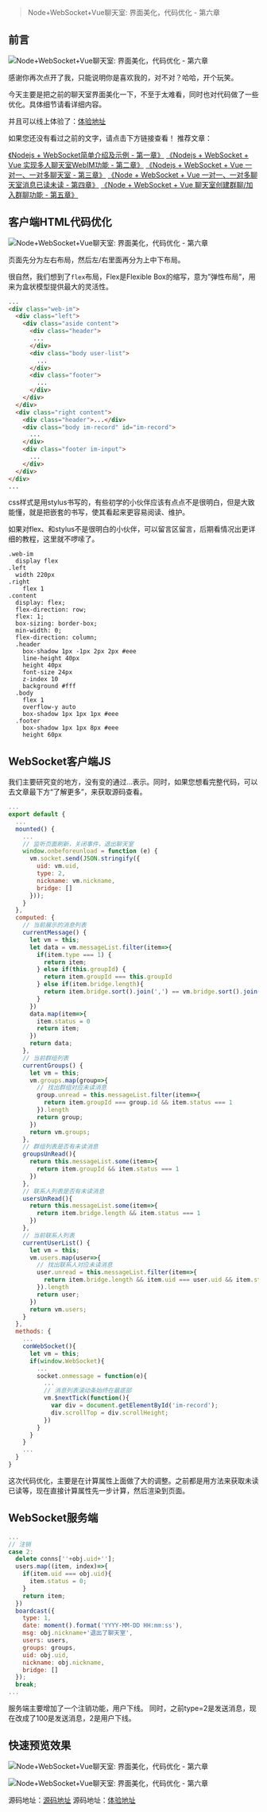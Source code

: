> Node+WebSocket+Vue聊天室: 界面美化，代码优化 - 第六章


## 前言

![Node+WebSocket+Vue聊天室: 界面美化，代码优化 - 第六章](http://cdn.javanx.cn/wp-content/themes/lensnews2.2/images/post/20190429175028.jpg)

感谢你再次点开了我，只能说明你是喜欢我的，对不对？哈哈，开个玩笑。

今天主要是把之前的聊天室界面美化一下，不至于太难看，同时也对代码做了一些优化。具体细节请看详细内容。

并且可以线上体验了：[体验地址](http://im.javanx.cn/#/)

如果您还没有看过之前的文字，请点击下方链接查看！
推荐文章：

[《Nodejs + WebSocket简单介绍及示例 - 第一章》](https://www.toutiao.com/i6683747519056314892/)
[《Nodejs + WebSocket + Vue 实现多人聊天室WebIM功能 - 第二章》](https://www.toutiao.com/i6685131748478550535/)
[《Nodejs + WebSocket + Vue 一对一、一对多聊天室 - 第三章》](https://www.toutiao.com/i6685257409994162696/)
[《Node + WebSocket + Vue 一对一、一对多聊天室消息已读未读 - 第四章》](https://www.toutiao.com/i6685523858054709763/)
[《Node + WebSocket + Vue 聊天室创建群聊/加入群聊功能 - 第五章》](http://toutiao.com/item/6688204175710355975/)


## 客户端HTML代码优化

![Node+WebSocket+Vue聊天室: 界面美化，代码优化 - 第六章](http://cdn.javanx.cn/wp-content/themes/lensnews2.2/images/post/20190509115958.jpg)

页面先分为左右布局，然后左/右里面再分为上中下布局。

很自然，我们想到了`flex`布局，Flex是Flexible Box的缩写，意为”弹性布局”，用来为盒状模型提供最大的灵活性。

```html
...
<div class="web-im">
  <div class="left">
    <div class="aside content">
      <div class="header">
       ...
      </div>
      <div class="body user-list">
        ...
      </div>
      <div class="footer">
        ...
      </div>
    </div>
  </div>
  <div class="right content">
    <div class="header">...</div>
    <div class="body im-record" id="im-record">
      ...
    </div>
    <div class="footer im-input">
      ...
    </div>
  </div>
</div>
...
```


css样式是用stylus书写的，有些初学的小伙伴应该有点点不是很明白，但是大致能懂，就是把嵌套的书写，使其看起来更容易阅读、维护。

如果对flex、和stylus不是很明白的小伙伴，可以留言区留言，后期看情况出更详细的教程，这里就不啰嗦了。

```stylus
.web-im
  display flex
.left
  width 220px
.right
    flex 1
.content
  display: flex;
  flex-direction: row;
  flex: 1;
  box-sizing: border-box;
  min-width: 0;
  flex-direction: column;
  .header
    box-shadow 1px -1px 2px 2px #eee
    line-height 40px
    height 40px
    font-size 24px
    z-index 10
    background #fff
  .body
    flex 1
    overflow-y auto
    box-shadow 1px 1px 1px #eee
  .footer
    box-shadow 1px 1px 8px #eee
    height 60px

```

## WebSocket客户端JS
我们主要研究变的地方，没有变的通过...表示。同时，如果您想看完整代码，可以去文章最下方“了解更多”，来获取源码查看。

```javascript
...
export default {
  ...
  mounted() {
    ...
    // 监听页面刷新，关闭事件，退出聊天室
    window.onbeforeunload = function (e) {
      vm.socket.send(JSON.stringify({
        uid: vm.uid,
        type: 2,
        nickname: vm.nickname,
        bridge: []
      }));
    }
  },
  computed: {
    // 当前展示的消息列表
    currentMessage() {
      let vm = this;
      let data = vm.messageList.filter(item=>{
        if(item.type === 1) {
          return item;
        } else if(this.groupId) {
          return item.groupId === this.groupId
        } else if(item.bridge.length){
          return item.bridge.sort().join(',') == vm.bridge.sort().join(',')
        }
      })
      data.map(item=>{
        item.status = 0
        return item;
      })
      return data;
    },
    // 当前群组列表
    currentGroups() {
      let vm = this;
      vm.groups.map(group=>{
        // 找出群组对应未读消息
        group.unread = this.messageList.filter(item=>{
          return item.groupId === group.id && item.status === 1
        }).length
        return group;
      })
      return vm.groups;
    },
    // 群组列表是否有未读消息
    groupsUnRead(){
      return this.messageList.some(item=>{
        return item.groupId && item.status === 1
      })
    },
    // 联系人列表是否有未读消息
    usersUnRead(){
      return this.messageList.some(item=>{
        return item.bridge.length && item.status === 1
      })
    },
    // 当前联系人列表
    currentUserList() {
      let vm = this;
      vm.users.map(user=>{
        // 找出联系人对应未读消息
        user.unread = this.messageList.filter(item=>{
          return item.bridge.length && item.uid === user.uid && item.status === 1
        }).length
        return user;
      })
      return vm.users;
    }
  },
  methods: {
    ...
    conWebSocket(){
      let vm = this;
      if(window.WebSocket){
        ...
        socket.onmessage = function(e){
          ...
          // 消息列表滚动条始终在最底部
          vm.$nextTick(function(){
            var div = document.getElementById('im-record');
            div.scrollTop = div.scrollHeight;
          })
        }   
      }
    }
    ...
  }
}
```

这次代码优化，主要是在计算属性上面做了大的调整。之前都是用方法来获取未读已读等，现在直接计算属性先一步计算，然后渲染到页面。

## WebSocket服务端
```javascript
...
// 注销
case 2:
  delete conns[''+obj.uid+''];
  users.map((item, index)=>{
    if(item.uid === obj.uid){
      item.status = 0;
    }
    return item;
  })
  boardcast({
    type: 1,
    date: moment().format('YYYY-MM-DD HH:mm:ss'),
    msg: obj.nickname+'退出了聊天室',
    users: users,
    groups: groups,
    uid: obj.uid,
    nickname: obj.nickname,
    bridge: []
  });
  break;
...
```

服务端主要增加了一个注销功能，用户下线。
同时，之前type=2是发送消息，现在改成了100是发送消息，2是用户下线。



## 快速预览效果

![Node+WebSocket+Vue聊天室: 界面美化，代码优化 - 第六章](http://cdn.javanx.cn/wp-content/themes/lensnews2.2/images/post/20190509161235.jpg)


![Node+WebSocket+Vue聊天室: 界面美化，代码优化 - 第六章](http://cdn.javanx.cn/wp-content/themes/lensnews2.2/images/post/20190509161302.jpg)

源码地址：[源码地址](https://github.com/javanf/web-im)
源码地址：[体验地址](http://im.javanx.cn/#/)
